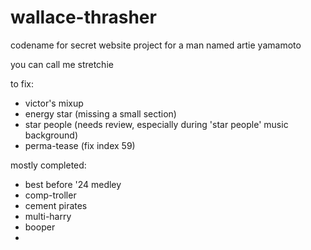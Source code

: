 # wallace-thrasher
codename for secret website project for a man named artie yamamoto

you can call me stretchie

to fix:
- victor's mixup
- energy star (missing a small section)
- star people (needs review, especially during 'star people' music background)
- perma-tease (fix index 59)

mostly completed:
- best before '24 medley
- comp-troller
- cement pirates
- multi-harry
- booper
- 